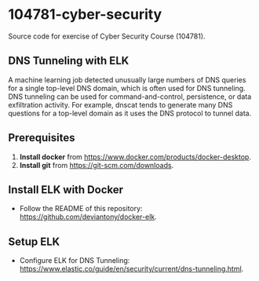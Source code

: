 # 104781-cyber-security

Source code for exercise of Cyber Security Course (104781).

## DNS Tunneling with ELK

A machine learning job detected unusually large numbers of DNS queries for a single top-level DNS domain, which is often used for DNS tunneling.
DNS tunneling can be used for command-and-control, persistence, or data exfiltration activity.
For example, dnscat tends to generate many DNS questions for a top-level domain as it uses the DNS protocol to tunnel data.

## Prerequisites

1. **Install docker** from https://www.docker.com/products/docker-desktop.
2. **Install git** from https://git-scm.com/downloads.

## Install ELK with Docker

- Follow the README of this repository: <https://github.com/deviantony/docker-elk>.

## Setup ELK

- Configure ELK for DNS Tunneling: <https://www.elastic.co/guide/en/security/current/dns-tunneling.html>.
